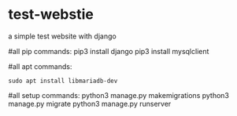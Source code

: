 # test-webstie
a simple test website with django

#all pip commands:
pip3 install django
pip3 install mysqlclient

#all apt commands:
```/bin/bash
sudo apt install libmariadb-dev
```
#all setup commands:
python3 manage.py makemigrations
python3 manage.py migrate
python3 manage.py runserver
